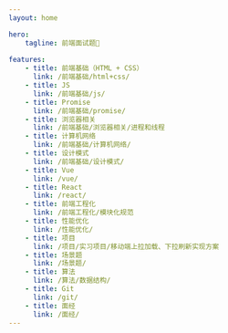```yaml
--- 
layout: home

hero:
    tagline: 前端面试题📖
    
features:
    - title: 前端基础（HTML + CSS）
      link: /前端基础/html+css/
    - title: JS
      link: /前端基础/js/
    - title: Promise
      link: /前端基础/promise/
    - title: 浏览器相关
      link: /前端基础/浏览器相关/进程和线程
    - title: 计算机网络
      link: /前端基础/计算机网络/
    - title: 设计模式
      link: /前端基础/设计模式/
    - title: Vue
      link: /vue/
    - title: React
      link: /react/
    - title: 前端工程化
      link: /前端工程化/模块化规范
    - title: 性能优化
      link: /性能优化/
    - title: 项目
      link: /项目/实习项目/移动端上拉加载、下拉刷新实现方案
    - title: 场景题
      link: /场景题/
    - title: 算法
      link: /算法/数据结构/
    - title: Git
      link: /git/
    - title: 面经
      link: /面经/
---
```

